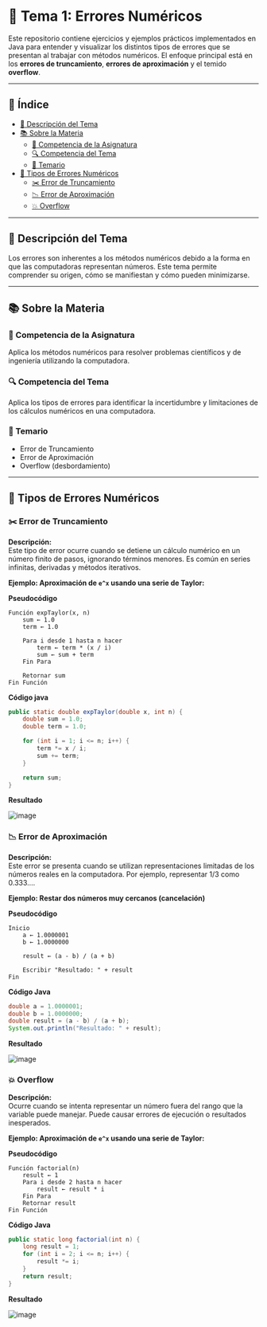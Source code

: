 # 🧮 Tema 1: Errores Numéricos

Este repositorio contiene ejercicios y ejemplos prácticos implementados en Java para entender y visualizar los distintos tipos de errores que se presentan al trabajar con métodos numéricos. El enfoque principal está en los **errores de truncamiento**, **errores de aproximación** y el temido **overflow**.

---

## 📑 Índice

- [📄 Descripción del Tema](#descripción-del-tema)
- [📚 Sobre la Materia](#sobre-la-materia)
  - [🎯 Competencia de la Asignatura](#competencia-de-la-asignatura)
  - [🔍 Competencia del Tema](#competencia-del-tema)
  - [📌 Temario](#temario)
- [🧪 Tipos de Errores Numéricos](#tipos-de-errores-numéricos)
  - [✂️ Error de Truncamiento](#error-de-truncamiento)
  - [📉 Error de Aproximación](#error-de-aproximación)
  - [💥 Overflow](#overflow)

---

## 📄 Descripción del Tema <a name="descripción-del-tema"></a>

Los errores son inherentes a los métodos numéricos debido a la forma en que las computadoras representan números. Este tema permite comprender su origen, cómo se manifiestan y cómo pueden minimizarse.

---

## 📚 Sobre la Materia <a name="sobre-la-materia"></a>

### 🎯 Competencia de la Asignatura <a name="competencia-de-la-asignatura"></a>

Aplica los métodos numéricos para resolver problemas científicos y de ingeniería utilizando
la computadora.

### 🔍 Competencia del Tema <a name="competencia-del-tema"></a>

Aplica los tipos de errores para identificar la incertidumbre y limitaciones de los cálculos numéricos en una computadora.

### 📌 Temario <a name="temario"></a>

- Error de Truncamiento
- Error de Aproximación
- Overflow (desbordamiento)

---

## 🧪 Tipos de Errores Numéricos <a name="tipos-de-errores-numéricos"></a>

### ✂️ Error de Truncamiento <a name="error-de-truncamiento"></a>

**Descripción:**  
Este tipo de error ocurre cuando se detiene un cálculo numérico en un número finito de pasos, ignorando términos menores. Es común en series infinitas, derivadas y métodos iterativos.

**Ejemplo: Aproximación de `e^x` usando una serie de Taylor:**

**Pseudocódigo**
```plaintext
Función expTaylor(x, n)
    sum ← 1.0
    term ← 1.0

    Para i desde 1 hasta n hacer
        term ← term * (x / i)
        sum ← sum + term
    Fin Para

    Retornar sum
Fin Función
```
**Código java**
```java
public static double expTaylor(double x, int n) {
    double sum = 1.0;
    double term = 1.0;

    for (int i = 1; i <= n; i++) {
        term *= x / i;
        sum += term;
    }

    return sum;
}
```
**Resultado**

![image](https://github.com/user-attachments/assets/6735d681-7eb0-4ea9-bca6-f872efc33d37)

### 📉 Error de Aproximación <a name="error-de-aproximación"></a>

**Descripción:**  
Este error se presenta cuando se utilizan representaciones limitadas de los números reales en la computadora. Por ejemplo, representar 1/3 como 0.333....

**Ejemplo: Restar dos números muy cercanos (cancelación)**

**Pseudocódigo**
```plaintext
Inicio
    a ← 1.0000001
    b ← 1.0000000

    result ← (a - b) / (a + b)

    Escribir "Resultado: " + result
Fin
```

**Código Java**
```java
double a = 1.0000001;
double b = 1.0000000;
double result = (a - b) / (a + b);
System.out.println("Resultado: " + result);
```
**Resultado**

![image](https://github.com/user-attachments/assets/271bb500-7e85-4067-a4d4-5fb3d4d1e8d0)

### 💥 Overflow <a name="overflow"></a>

**Descripción:**  
Ocurre cuando se intenta representar un número fuera del rango que la variable puede manejar. Puede causar errores de ejecución o resultados inesperados.

**Ejemplo: Aproximación de `e^x` usando una serie de Taylor:**

**Pseudocódigo**
```plaintext
Función factorial(n)
    result ← 1
    Para i desde 2 hasta n hacer
        result ← result * i
    Fin Para
    Retornar result
Fin Función
```

**Código Java**
```java
public static long factorial(int n) {
    long result = 1;
    for (int i = 2; i <= n; i++) {
        result *= i;
    }
    return result;
}
```
**Resultado**

![image](https://github.com/user-attachments/assets/d4c2a1dd-055e-4da8-96d0-0c37b670f3d9)


